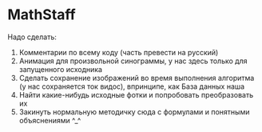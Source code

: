 # MathStaff
Надо сделать:
  1) Комментарии по всему коду (часть превести на русский)
  2) Анимация для произвольной синограммы, у нас здесь только для запущенного исходника
  3) Сделать сохранение изображений во время выполнения алгоритма (у нас сохраняется ток видос), впринципе, как База данных наша
  4) Найти какие-нибудь исходные фотки и попробовать преобразовать их
  5) Закинуть нормальную методичку сюда с формулами и понятными объяснениями
  ^_^
